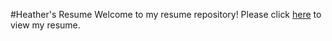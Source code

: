 #Heather's Resume
Welcome to my resume repository! Please click [here](Resume/Resume.md) to view my resume.
